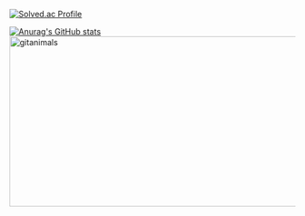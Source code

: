 [![Solved.ac Profile](http://mazassumnida.wtf/api/v2/generate_badge?boj=jinhinjala26)](https://solved.ac/jinhinjala26/)

[![Anurag's GitHub stats](https://github-readme-stats.vercel.app/api?username=coldmans)](https://github.com/anuraghazra/github-readme-stats)
<a href="https://www.gitanimals.org/">
      <img
        src="https://render.gitanimals.org/guilds/669361584026746551/draw"
        width="650"
        height="300"
        alt="gitanimals"
      />
    </a>
